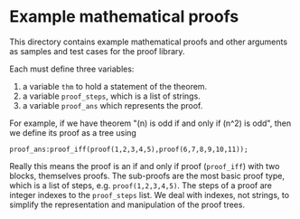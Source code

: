 # Example mathematical proofs

This directory contains example mathematical proofs and other arguments as samples and test cases for the proof library.  

Each must define three variables:

1. a variable `thm` to hold a statement of the theorem.
2. a variable `proof_steps`, which is a list of strings.
3. a variable `proof_ans` which represents the proof.

For example, if we have theorem  "\(n\) is odd if and only if \(n^2\) is odd", then we define its proof as a tree using

    proof_ans:proof_iff(proof(1,2,3,4,5),proof(6,7,8,9,10,11));

Really this means the proof is an if and only if proof (`proof_iff`) with two blocks, themselves proofs.  The sub-proofs are the most basic proof type, which is a list of steps, e.g. `proof(1,2,3,4,5)`.   The steps of a proof are integer indexes to the `proof_steps` list.  We deal with indexes, not strings, to simplify the representation and manipulation of the proof trees.
